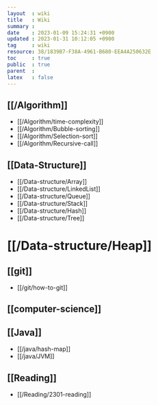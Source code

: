 ```yaml
---
layout  : wiki
title   : Wiki
summary : 
date    : 2023-01-09 15:24:31 +0900
updated : 2023-01-31 10:12:05 +0900
tag     : wiki
resource: 38/1839B7-F38A-4961-B680-EEA4A250632E
toc     : true
public  : true
parent  : 
latex   : false
---
```


## [[/Algorithm]]
* [[/Algorithm/time-complexity]]
* [[/Algorithm/Bubble-sorting]]
* [[/Algorithm/Selection-sort]]
* [[/Algorithm/Recursive-call]]

## [[Data-Structure]]
* [[/Data-structure/Array]]
* [[/Data-structure/LinkedList]]
* [[/Data-structure/Queue]]
* [[/Data-structure/Stack]]
* [[/Data-structure/Hash]]
* [[/Data-structure/Tree]]
# [[/Data-structure/Heap]]

## [[git]]
* [[/git/how-to-git]]

## [[computer-science]]

## [[Java]]
* [[/java/hash-map]]
* [[/java/JVM]]

## [[Reading]]
* [[/Reading/2301-reading]]
